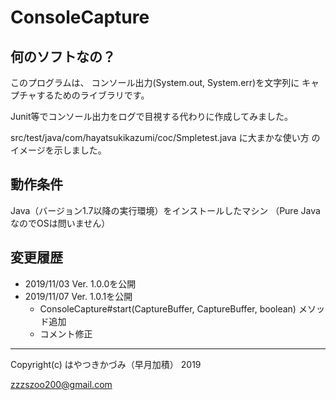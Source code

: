 # ConsoleCapture

## 何のソフトなの？

このプログラムは、 コンソール出力(System.out, System.err)を文字列に
キャプチャするためのライブラリです。

Junit等でコンソール出力をログで目視する代わりに作成してみました。

src/test/java/com/hayatsukikazumi/coc/Smpletest.java に大まかな使い方
のイメージを示しました。

## 動作条件

Java（バージョン1.7以降の実行環境）をインストールしたマシン
（Pure JavaなのでOSは問いません）

## 変更履歴

* 2019/11/03 Ver. 1.0.0を公開
* 2019/11/07 Ver. 1.0.1を公開
    * ConsoleCapture#start(CaptureBuffer, CaptureBuffer, boolean) メソッド追加
    * コメント修正

--------
Copyright(c) はやつきかづみ（早月加積） 2019

zzzszoo200@gmail.com

